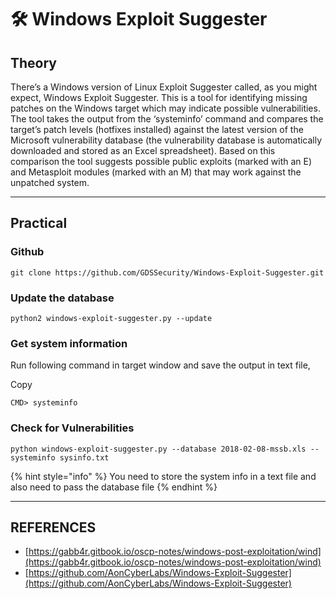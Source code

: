 # 🛠️ Windows Exploit Suggester

## Theory

There’s a Windows version of Linux Exploit Suggester called, as you might expect, Windows Exploit Suggester. This is a tool for identifying missing patches on the Windows target which may indicate possible vulnerabilities. The tool takes the output from the ‘systeminfo’ command and compares the target’s patch levels (hotfixes installed) against the latest version of the Microsoft vulnerability database (the vulnerability database is automatically downloaded and stored as an Excel spreadsheet). Based on this comparison the tool suggests possible public exploits (marked with an E) and Metasploit modules (marked with an M) that may work against the unpatched system.



***

## Practical

### Github

```
git clone https://github.com/GDSSecurity/Windows-Exploit-Suggester.git
```

### Update the database

```
python2 windows-exploit-suggester.py --update
```

### Get system information

Run following command in target window and save the output in text file,

Copy

```
CMD> systeminfo
```

### Check for Vulnerabilities

```
python windows-exploit-suggester.py --database 2018-02-08-mssb.xls --systeminfo sysinfo.txt
```

{% hint style="info" %}
You need to store the system info in a text file and also need to pass the database file
{% endhint %}







***

## REFERENCES

* [https://gabb4r.gitbook.io/oscp-notes/windows-post-exploitation/wind](https://gabb4r.gitbook.io/oscp-notes/windows-post-exploitation/wind)
* [https://github.com/AonCyberLabs/Windows-Exploit-Suggester](https://github.com/AonCyberLabs/Windows-Exploit-Suggester)
